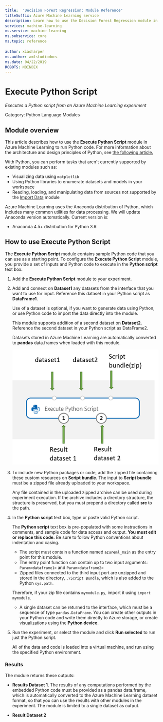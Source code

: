 ```yaml
---
title:  "Decision Forest Regression: Module Reference"
titleSuffix: Azure Machine Learning service
description: Learn how to use the Decision Forest Regression module in Azure Machine Learning to create a regression model based on an ensemble of decision trees.
services: machine-learning
ms.service: machine-learning
ms.subservice: core
ms.topic: reference

author: xiaoharper
ms.author: amlstudiodocs
ms.date: 04/22/2019
ROBOTS: NOINDEX
---
```

# Execute Python Script

*Executes a Python script from an Azure Machine Learning experiment*

Category: Python Language Modules

## Module overview

This article describes how to use the **Execute Python Script** module in Azure Machine Learning to run Python code. For more information about the architecture and design principles of Python, see [the following article.](https://docs.microsoft.com/azure/machine-learning/machine-learning-execute-python-scripts)

With Python, you can perform tasks that aren't currently supported by existing modules such as:

+ Visualizing data using `matplotlib`
+ Using Python libraries to enumerate datasets and models in your workspace
+ Reading, loading, and manipulating data from sources not supported by the [Import Data](./import-data.md) module

Azure Machine Learning uses the Anaconda distribution of Python, which includes many common utilities for data processing. We will update Anaconda version automatically. Current version is:
 -  Anaconda 4.5+ distribution for Python 3.6 


## How to use Execute Python Script

The **Execute Python Script** module contains sample Python code that you can use as a starting point. To configure the **Execute Python Script** module, you provide a set of inputs and Python code to execute in the **Python script** text box.

1. Add the **Execute Python Script** module to your experiment.

2. Add and connect on **Dataset1** any datasets from the interface that you want to use for input. Reference this dataset in your Python script as **DataFrame1**.

    Use of a dataset is optional, if you want to generate data using Python, or use Python code to import the data directly into the module.

    This module supports addition of a second dataset on **Dataset2**. Reference the second dataset in your Python script as DataFrame2.

    Datasets stored in Azure Machine Learning are automatically converted to **pandas** data.frames when loaded with this module.

    ![Execute Python input map](media/module/python-module.png)

4. To include new Python packages or code, add the zipped file containing these custom resources  on **Script bundle**. The input to **Script bundle** must be a zipped file already uploaded to your workspace. 

    Any file contained in the uploaded zipped archive can be used during experiment execution. If the archive includes a directory structure, the structure is preserved, but you must prepend a directory called **src** to the path.

5. In the **Python script** text box, type or paste valid Python script.

    The **Python script** text box is pre-populated with some instructions in comments, and sample code for data access and output. **You must edit or replace this code.** Be sure to follow Python conventions about indentation and casing.

    + The script must contain a function named `azureml_main` as the entry point for this module.
    + The entry point function can contain up to two input arguments: `Param<dataframe1>` and `Param<dataframe2>`
    + Zipped files connected to the third input port are unzipped and stored in the directory, `.\Script Bundle`, which is also added to the Python `sys.path`. 

    Therefore, if your zip file contains `mymodule.py`, import it using `import mymodule`.

    + A single dataset can be returned to the interface, which must be a sequence of type `pandas.DataFrame`. You can create other outputs in your Python code and write them directly to Azure storage, or create visualizations using the **Python device**.

6. Run the experiment, or select the module and click **Run selected** to run just the Python script.

    All of the data and code is loaded into a virtual machine, and run using the specified Python environment.

### Results

The module returns these outputs:  
  
+ **Results Dataset 1**. The results of any computations performed by the embedded Python code must be provided as a pandas data.frame, which is automatically converted to the Azure Machine Learning dataset format, so that you can use the results with other modules in the experiment. The module is limited to a single dataset as output. 

+ **Result Dataset 2**
